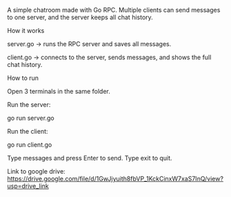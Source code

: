 A simple chatroom made with Go RPC.
Multiple clients can send messages to one server, and the server keeps all chat history.

How it works

server.go → runs the RPC server and saves all messages.

client.go → connects to the server, sends messages, and shows the full chat history.

How to run

Open 3 terminals in the same folder.

Run the server:

go run server.go


Run the client:

go run client.go


Type messages and press Enter to send.
Type exit to quit.

Link to google drive:
https://drive.google.com/file/d/1GwJjyuith8fbVP_1KckCinxW7xaS7InQ/view?usp=drive_link